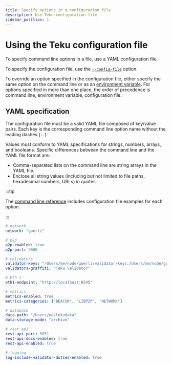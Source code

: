 ```yaml
---
title: Specify options in a configuration file
description: Use Teku configuration file
sidebar_position: 1
---
```


# Using the Teku configuration file

To specify command line options in a file, use a YAML configuration file.

To specify the configuration file, use the [`--config-file`](../../Reference/CLI/CLI-Syntax.md#config-file) option.

To override an option specified in the configuration file, either specify the same option on the command line or as an [environment variable](../../Reference/CLI/CLI-Syntax.md#teku-environment-variables). For options specified in more than one place, the order of precedence is command line, environment variable, configuration file.

## YAML specification

The configuration file must be a valid YAML file composed of key/value pairs. Each key is the corresponding command line option name without the leading dashes (`--`).

Values must conform to YAML specifications for strings, numbers, arrays, and booleans. Specific differences between the command line and the YAML file format are:

- Comma-separated lists on the command line are string arrays in the YAML file.
- Enclose all string values (including but not limited to file paths, hexadecimal numbers, URLs) in quotes.

:::tip

The [command line reference](../../Reference/CLI/CLI-Syntax.md) includes configuration file examples for each option.

:::

```yaml title="Sample YAML configuration file"
# network
network: "goerli"

# p2p
p2p-enabled: true
p2p-port: 9000

# validators
validator-keys: "/Users/me/node/goerli/validator/keys:/Users/me/node/goerli/validator/passwords"
validators-graffiti: "Teku validator"

# Eth 1
eth1-endpoint: "http://localhost:8545"

# metrics
metrics-enabled: true
metrics-categories: ["BEACON", "LIBP2P", "NETWORK"]

# database
data-path: "/Users/me/tekudata"
data-storage-mode: "archive"

# rest api
rest-api-port: 5051
rest-api-docs-enabled: true
rest-api-enabled: true

# logging
log-include-validator-duties-enabled: true
```
